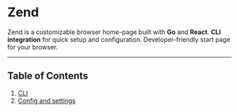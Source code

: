 # Zend

Zend is a customizable browser home-page built with **Go** and **React**.
**CLI integration** for quick setup and configuration.
Developer-friendly start page for your browser.

---

## Table of Contents

1. [CLI](./cli.md)
2. [Config and settings](./config.md)
